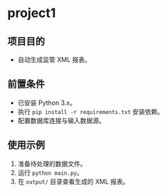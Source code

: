 # project1

## 项目目的

- 自动生成监管 XML 报表。

## 前置条件

- 已安装 Python 3.x。
- 执行 `pip install -r requirements.txt` 安装依赖。
- 配置数据库连接与输入数据源。

## 使用示例

1. 准备待处理的数据文件。
2. 运行 `python main.py`。
3. 在 `output/` 目录查看生成的 XML 报表。

